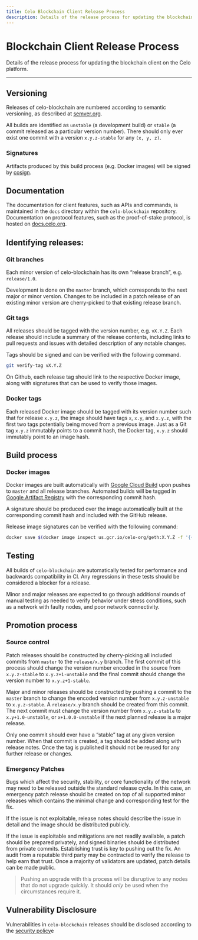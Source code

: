 ```yaml
---
title: Celo Blockchain Client Release Process
description: Details of the release process for updating the blockchain client on the Celo platform.
---
```


# Blockchain Client Release Process

Details of the release process for updating the blockchain client on the Celo platform.

---

## Versioning

Releases of celo-blockchain are numbered according to semantic versioning, as described at [semver.org](https://semver.org).

All builds are identified as `unstable` (a development build) or `stable` (a commit released as a particular version number). There should only ever exist one commit with a version `x.y.z-stable` for any `(x, y, z)`.

### Signatures

Artifacts produced by this build process (e.g. Docker images) will be signed by [cosign](https://github.com/sigstore/cosign).

## Documentation

The documentation for client features, such as APIs and commands, is maintained in the `docs` directory within the `celo-blockchain` repository. Documentation on protocol features, such as the proof-of-stake protocol, is hosted on [docs.celo.org](/what-is-celo/about-celo-l1/protocol/).

## Identifying releases:

### Git branches

Each minor version of celo-blockchain has its own “release branch”, e.g. `release/1.0`.

Development is done on the `master` branch, which corresponds to the next major or minor version. Changes to be included in a patch release of an existing minor version are cherry-picked to that existing release branch.

### Git tags

All releases should be tagged with the version number, e.g. `vX.Y.Z`. Each release should include a
summary of the release contents, including links to pull requests and issues with detailed
description of any notable changes.

Tags should be signed and can be verified with the following command.

```bash
git verify-tag vX.Y.Z
```

On Github, each release tag should link to the respective Docker image, along with signatures that
can be used to verify those images.

### Docker tags

Each released Docker image should be tagged with its version number such that for release `x.y.z`, the image should have tags `x`, `x.y`, and `x.y.z`, with the first two tags potentially being moved from a previous image. Just as a Git tag `x.y.z` immutably points to a commit hash, the Docker tag, `x.y.z` should immutably point to an image hash.

## Build process

### Docker images

Docker images are built automatically with [Google Cloud Build](https://cloud.google.com/build) upon pushes to `master` and all release branches. Automated builds will be tagged in [Google Artifact Registry](https://cloud.google.com/artifact-registry) with the corresponding commit hash.

A signature should be produced over the image automatically built at the corresponding commit hash and included with the GitHub release.

Release image signatures can be verified with the following command:

```bash
docker save $(docker image inspect us.gcr.io/celo-org/geth:X.Y.Z -f '{{ .Id }}') | gpg --verify celo-blockchain-vX.Y.Z.docker.asc -
```

## Testing

All builds of `celo-blockchain` are automatically tested for performance and backwards compatibility in CI. Any regressions in these tests should be considered a blocker for a release.

Minor and major releases are expected to go through additional rounds of manual testing as needed to verify behavior under stress conditions, such as a network with faulty nodes, and poor network connectivity.

## Promotion process

### Source control

Patch releases should be constructed by cherry-picking all included commits from `master` to the `release/x.y` branch. The first commit of this process should change the version number encoded in the source from `x.y.z-stable` to `x.y.z+1-unstable` and the final commit should change the version number to `x.y.z+1-stable`.

Major and minor releases should be constructed by pushing a commit to the `master` branch to change the encoded version number from `x.y.z-unstable` to `x.y.z-stable`. A `release/x.y` branch should be created from this commit. The next commit must change the version number from `x.y.z-stable` to `x.y+1.0-unstable`, or `x+1.0.0-unstable` if the next planned release is a major release.

Only one commit should ever have a “stable” tag at any given version number. When that commit is created, a tag should be added along with release notes. Once the tag is published it should not be reused for any further release or changes.

### Emergency Patches

Bugs which affect the security, stability, or core functionality of the network may need to be released outside the standard release cycle. In this case, an emergency patch release should be created on top of all supported minor releases which contains the minimal change and corresponding test for the fix.

If the issue is not exploitable, release notes should describe the issue in detail and the image should be distributed publicly.

If the issue is exploitable and mitigations are not readily available, a patch should be prepared privately, and signed binaries should be distributed from private commits. Establishing trust is key to pushing out the fix. An audit from a reputable third party may be contracted to verify the release to help earn that trust. Once a majority of validators are updated, patch details can be made public.

> Pushing an upgrade with this process will be disruptive to any nodes that do not upgrade quickly. It should _only_ be used when the circumstances require it.

## Vulnerability Disclosure

Vulnerabilities in `celo-blockchain` releases should be disclosed according to the [security policy](https://github.com/celo-org/celo-blockchain/blob/master/SECURITY.md)e

